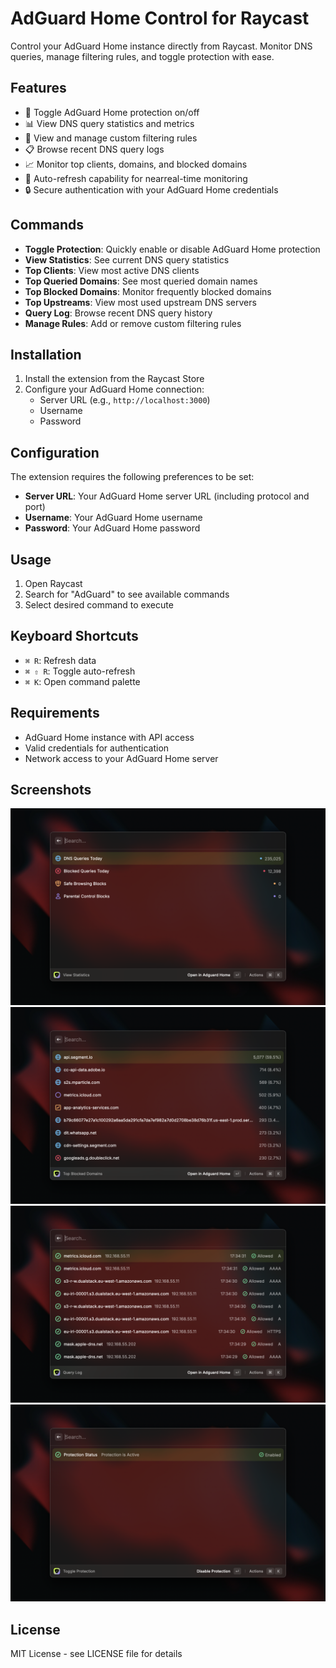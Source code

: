 # AdGuard Home Control for Raycast

Control your AdGuard Home instance directly from Raycast. Monitor DNS queries, manage filtering rules, and toggle protection with ease.

## Features

- 🔄 Toggle AdGuard Home protection on/off
- 📊 View DNS query statistics and metrics
- 📝 View and manage custom filtering rules
- 📋 Browse recent DNS query logs
- 📈 Monitor top clients, domains, and blocked domains
- 🔄 Auto-refresh capability for nearreal-time monitoring
- 🔒 Secure authentication with your AdGuard Home credentials

## Commands

- **Toggle Protection**: Quickly enable or disable AdGuard Home protection
- **View Statistics**: See current DNS query statistics
- **Top Clients**: View most active DNS clients
- **Top Queried Domains**: See most queried domain names
- **Top Blocked Domains**: Monitor frequently blocked domains
- **Top Upstreams**: View most used upstream DNS servers
- **Query Log**: Browse recent DNS query history
- **Manage Rules**: Add or remove custom filtering rules

## Installation

1. Install the extension from the Raycast Store
2. Configure your AdGuard Home connection:
   - Server URL (e.g., `http://localhost:3000`)
   - Username
   - Password

## Configuration

The extension requires the following preferences to be set:

- **Server URL**: Your AdGuard Home server URL (including protocol and port)
- **Username**: Your AdGuard Home username
- **Password**: Your AdGuard Home password

## Usage

1. Open Raycast
2. Search for "AdGuard" to see available commands
3. Select desired command to execute

## Keyboard Shortcuts

- `⌘ R`: Refresh data
- `⌘ ⇧ R`: Toggle auto-refresh
- `⌘ K`: Open command palette

## Requirements

- AdGuard Home instance with API access
- Valid credentials for authentication
- Network access to your AdGuard Home server

## Screenshots

![Statistics](./images/adguard-home-view-statistics.png)
![Top Blocked](./images/adguard-home-top-blocked-domains.png)
![Query Log](./images/adguard-home-query-log.png)
![Toggle Protection](./images/adguard-home-toggle-protection.png)

## License

MIT License - see LICENSE file for details 
